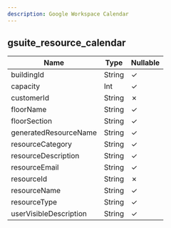 ```yaml
---
description: Google Workspace Calendar
---
```

gsuite_resource_calendar
------------------------

| **Name**               | **Type** | **Nullable** |
| ---------------------- | -------- | ------------ |
| buildingId             | String   | &check;      |
| capacity               | Int      | &check;      |
| customerId             | String   | &cross;      |
| floorName              | String   | &check;      |
| floorSection           | String   | &check;      |
| generatedResourceName  | String   | &check;      |
| resourceCategory       | String   | &check;      |
| resourceDescription    | String   | &check;      |
| resourceEmail          | String   | &check;      |
| resourceId             | String   | &cross;      |
| resourceName           | String   | &check;      |
| resourceType           | String   | &check;      |
| userVisibleDescription | String   | &check;      |
